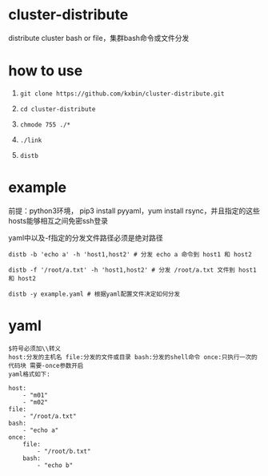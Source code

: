 # cluster-distribute
distribute cluster bash or file，集群bash命令或文件分发

# how to use
1. ``git clone https://github.com/kxbin/cluster-distribute.git``


2. ``cd cluster-distribute``


3. ``chmode 755 ./*``


4. ``./link``


5. ``distb``


# example
前提：python3环境， pip3 install pyyaml，yum install rsync，并且指定的这些hosts能够相互之间免密ssh登录

yaml中以及-f指定的分发文件路径必须是绝对路径


``distb -b 'echo a' -h 'host1,host2' # 分发 echo a 命令到 host1 和 host2 ``


``distb -f '/root/a.txt' -h 'host1,host2' # 分发 /root/a.txt 文件到 host1 和 host2 ``


``distb -y example.yaml # 根据yaml配置文件决定如何分发``

# yaml
```
$符号必须加\\转义 
host:分发的主机名 file:分发的文件或目录 bash:分发的shell命令 once:只执行一次的代码块 需要-once参数开启
yaml格式如下:

host:
    - "m01"
    - "m02"
file:
    - "/root/a.txt"
bash:
    - "echo a"
once:
    file:
        - "/root/b.txt"
    bash:
        - "echo b"
```
